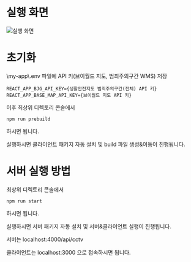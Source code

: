 # 실행 화면

![실행 화면](https://github.com/user-attachments/assets/6bb6d2a5-8ec4-4c27-bb88-a3a2ab7e7eae)

# 초기화

\my-app\\.env 파일에 API 키(브이월드 지도, 범죄주의구간 WMS) 저장

```env
REACT_APP_BJG_API_KEY={생활안전지도 범죄주의구간(전체) API 키}
REACT_APP_BASE_MAP_API_KEY={브이월드 지도 API 키}
```

이후 최상위 디렉토리 콘솔에서

```console
npm run prebuild
```

하시면 됩니다.

실행하시면 클라이언트 패키지 자동 설치 및 build 파일 생성&이동이 진행됩니다.




# 서버 실행 방법

최상위 디렉토리 콘솔에서

```console
npm run start
```

하시면 됩니다.

실행하시면 서버 패키지 자동 설치 및  서버&클라이언트 실행이 진행됩니다.

서버는 localhost:4000/api/cctv

클라이언트는 localhost:3000 으로 접속하시면 됩니다.
